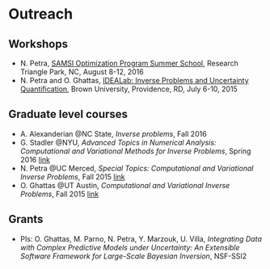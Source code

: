 # Outreach

## Workshops

- N. Petra, [SAMSI Optimization Program Summer School](https://www.samsi.info/programs-and-activities/research-workshops/summer-2016-optimization-program-summer-school-august-8-12-2016/), Research Triangle Park, NC,  August 8-12, 2016
- N. Petra and O. Ghattas, [IDEALab: Inverse Problems and Uncertainty Quantification](https://icerm.brown.edu/idealab/2015/), Brown University, Providence, RD, July 6-10, 2015

## Graduate level courses

- A. Alexanderian @NC State, *Inverse problems*, Fall 2016
- G. Stadler @NYU, *Advanced Topics in Numerical Analysis: Computational and Variational Methods for Inverse Problems*, Spring 2016 [link](http://math.nyu.edu/~stadler/inv16/)
- N. Petra @UC Merced, *Special Topics: Computational and Variational Inverse Problems*, Fall 2015 [link](http://faculty.ucmerced.edu/npetra/teaching/math292f15.html)
- O. Ghattas @UT Austin, *Computational and Variational Inverse Problems*, Fall 2015 [link](http://users.ices.utexas.edu/~omar/inverse_problems/index.html)

## Grants

<!-- - PIs: G. Biros, O. Ghattas, M. Girolami, M. Heinkenschloss, R. Moser, A. Philpott, A. Stuart, and K. Willcox, *Inference, Simulation, and Optimization of Complex Systems Under Uncertainty: Theory, Algorithms, and Applications to Turbulent Combustion*, DARPA/ARO -->
- PIs: O. Ghattas, M. Parno, N. Petra, Y. Marzouk, U. Villa, *Integrating Data with Complex Predictive Models under Uncertainty: An Extensible Software Framework for Large-Scale Bayesian Inversion*, NSF-SSI2

